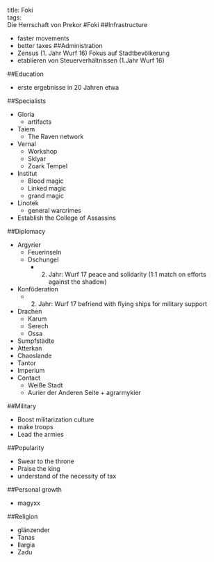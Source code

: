 title: Foki  
tags:   
Die Herrschaft von Prekor
#Foki
##Infrastructure
 * faster movements
 * better taxes
##Administration
 * Zensus (1. Jahr Wurf 16) Fokus auf Stadtbevölkerung
 * etablieren von Steuerverhältnissen (1.Jahr Wurf 16)

##Education
 * erste ergebnisse in 20 Jahren etwa

##Specialists
 * Gloria
   * artifacts
 * Taiem
   * The Raven network
 * Vernal
   * Workshop
   * Sklyar
   * Zoark Tempel
 * Institut
   * Blood magic
   * Linked magic
   * grand magic
 * Linotek 
   * general warcrimes
 * Establish the College of Assassins

##Diplomacy
 * Argyrier 
   * Feuerinseln
   * Dschungel    
     * 2. Jahr: Wurf 17 peace and solidarity (1:1 match on efforts against the shadow)
 * Konföderation   
     * 2. Jahr: Wurf 17 befriend with flying ships for military support
 * Drachen
	* Karum
	* Serech
	* Ossa
 * Sumpfstädte
 * Atterkan
 * Chaoslande
 * Tantor 
 * Imperium
 * Contact
   * Weiße Stadt
   * Aurier der Anderen Seite + agrarmykier

##Military
 * Boost militarization culture
 * make troops
 * Lead the armies

##Popularity
 * Swear to the throne
 * Praise the king
 * understand of the necessity of tax

##Personal growth
 * magyxx

##Religion
 * glänzender
 * Tanas
 * Ilargia
 * Zadu
